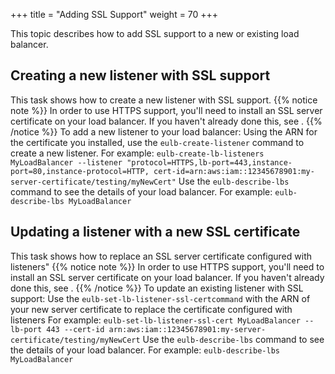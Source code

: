 +++
title = "Adding SSL Support"
weight = 70
+++

This topic describes how to add SSL support to a new or existing load balancer.
## Creating a new listener with SSL support
This task shows how to create a new listener with SSL support.
{{% notice note %}}
In order to use HTTPS support, you'll need to install an SSL server certificate on your load balancer. If you haven't already done this, see . 
{{% /notice %}}
To add a new listener to your load balancer: Using the ARN for the certificate you installed, use the `eulb-create-listener` command to create a new listener. For example: `eulb-create-lb-listeners MyLoadBalancer --listener "protocol=HTTPS,lb-port=443,instance-port=80,instance-protocol=HTTP, cert-id=arn:aws:iam::12345678901:my-server-certificate/testing/myNewCert"` Use the `eulb-describe-lbs` command to see the details of your load balancer. For example: `eulb-describe-lbs MyLoadBalancer` 
## Updating a listener with a new SSL certificate
This task shows how to replace an SSL server certificate configured with listeners"
{{% notice note %}}
In order to use HTTPS support, you'll need to install an SSL server certificate on your load balancer. If you haven't already done this, see . 
{{% /notice %}}
To update an existing listener with SSL support: Use the `eulb-set-lb-listener-ssl-certcommand` with the ARN of your new server certificate to replace the certificate configured with listeners For example: `eulb-set-lb-listener-ssl-cert MyLoadBalancer --lb-port 443 --cert-id arn:aws:iam::12345678901:my-server-certificate/testing/myNewCert` Use the `eulb-describe-lbs` command to see the details of your load balancer. For example: `eulb-describe-lbs MyLoadBalancer` 
